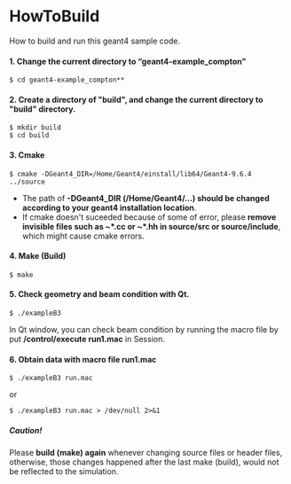 
# HowToBuild

How to build and run this geant4 sample code.

#### 1. Change the current directory to “geant4-example\_compton"  

```
$ cd geant4-example_compton**
```


#### 2. Create a directory of "build", and change the current directory to "build" directory.  

```
$ mkdir build
$ cd build
```

#### 3. Cmake  

```
$ cmake -DGeant4_DIR=/Home/Geant4/einstall/lib64/Geant4-9.6.4 ../source   
```

 - The path of **-DGeant4_DIR (/Home/Geant4/...) should be changed according to your geant4 installation location**.
 - If cmake doesn't suceeded because of some of error, please **remove invisible files such as ~\*.cc or ~\*.hh in source/src or source/include**, which might cause cmake errors.  </font>


#### 4. Make  (Build)

```
$ make
```  

#### 5. Check geometry and beam condition with Qt.  

```
$ ./exampleB3
```

In Qt window, you can check beam condition by running the macro file by put **/control/execute run1.mac** in Session.

#### 6. Obtain data with macro file **run1.mac**  

```
$ ./exampleB3 run.mac
```

or

```
$ ./exampleB3 run.mac > /dev/null 2>&1
```


##### Caution!
Please **build (make) again** whenever changing source files or header files, otherwise, those changes happened after the last make (build), would not be reflected to the simulation.
